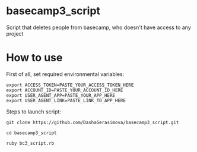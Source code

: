 # basecamp3_script
Script that deletes people from basecamp, who doesn't have access to any project
# How to use
First of all, set required environmental variables:
```
export ACCESS_TOKEN=PASTE_YOUR_ACCESS_TOKEN_HERE
export ACCOUNT_ID=PASTE_YOUR_ACCOUNT_ID_HERE
export USER_AGENT_APP=PASTE_YOUR_APP_HERE
export USER_AGENT_LINK=PASTE_LINK_TO_APP_HERE
```
Steps to launch script:
```
git clone https://github.com/DashaGerasimova/basecamp3_script.git
```
```
cd basecamp3_script
```
```
ruby bc3_script.rb
```
